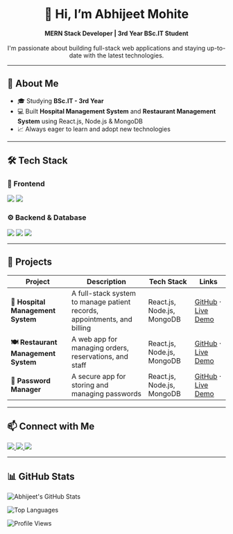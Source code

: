 <h1 align="center">👋 Hi, I’m Abhijeet Mohite</h1>

<p align="center">
  <strong>MERN Stack Developer | 3rd Year BSc.IT Student</strong><br><br>
  I'm passionate about building full-stack web applications and staying up-to-date with the latest technologies.
</p>

---

## 🚀 About Me

- 🎓 Studying **BSc.IT - 3rd Year**
- 💻 Built **Hospital Management System** and **Restaurant Management System** using React.js, Node.js & MongoDB
- 📈 Always eager to learn and adopt new technologies

---

## 🛠 Tech Stack

### 🚀 Frontend  
<p>
  <img src="https://img.shields.io/badge/React-20232A?style=for-the-badge&logo=react&logoColor=61DAFB" />
  <img src="https://img.shields.io/badge/TailwindCSS-06B6D4?style=for-the-badge&logo=tailwindcss&logoColor=white" />
</p>

### ⚙️ Backend & Database  
<p>
  <img src="https://img.shields.io/badge/Node.js-339933?style=for-the-badge&logo=nodedotjs&logoColor=white" />
  <img src="https://img.shields.io/badge/Express.js-000000?style=for-the-badge&logo=express&logoColor=white" />
  <img src="https://img.shields.io/badge/MongoDB-4EA94B?style=for-the-badge&logo=mongodb&logoColor=white" />
</p>

---

## 🚀 Projects
| Project                              | Description                                                              | Tech Stack                 | Links                                                                                                          |
| ------------------------------------ | ------------------------------------------------------------------------ | -------------------------- | -------------------------------------------------------------------------------------------------------------- |
| **🏥 Hospital Management System**    | A full-stack system to manage patient records, appointments, and billing | React.js, Node.js, MongoDB | [GitHub](https://github.com/abhiii4518/hospital-management-system) · [Live Demo](https://your-demo-link.com)   |
| **🍽️ Restaurant Management System** | A web app for managing orders, reservations, and staff                   | React.js, Node.js, MongoDB | [GitHub](https://github.com/abhiii4518/restaurant-management-system) · [Live Demo](https://your-demo-link.com) |
| **🔐 Password Manager**              | A secure app for storing and managing passwords                          | React.js, Node.js, MongoDB | [GitHub](https://github.com/Abhiii4518/MERN_Password-Manager) · [Live Demo](https://your-demo-link.com)             |


---

## 📫 Connect with Me

<p align="left">
  <a href="https://www.linkedin.com/in/abhijeet-mohite-28ba34256" target="_blank">
    <img src="https://img.shields.io/badge/LinkedIn-blue?style=for-the-badge&logo=linkedin&logoColor=white" />
  </a>
  <a href="https://www.instagram.com/_abhiiiiiii_45_" target="_blank">
    <img src="https://img.shields.io/badge/Instagram-E4405F?style=for-the-badge&logo=instagram&logoColor=white" />
  </a>
  <a href="mailto:mohiteabhijeet180@gmail.com" target="_blank">
    <img src="https://img.shields.io/badge/Email-339933?style=for-the-badge&logo=email&logoColor=white" />
  </a>
</p>

---

## 📊 GitHub Stats

<p align="left">
  <img src="https://github-readme-stats.vercel.app/api?username=abhiii4518&show_icons=true&theme=tokyonight" alt="Abhijeet's GitHub Stats" />
</p>

<p align="left">
  <img src="https://github-readme-stats.vercel.app/api/top-langs/?username=abhiii4518&layout=compact&theme=tokyonight" alt="Top Languages" />
</p>

<p align="left">
  <img src="https://komarev.com/ghpvc/?username=abhiii4518&label=Profile%20views&color=0e75b6&style=flat" alt="Profile Views" />
</p>



<!---
Abhiii4518/Abhiii4518 is a ✨ special ✨ repository because its `README.md` (this file) appears on your GitHub profile.
You can click the Preview link to take a look at your changes.
--->
